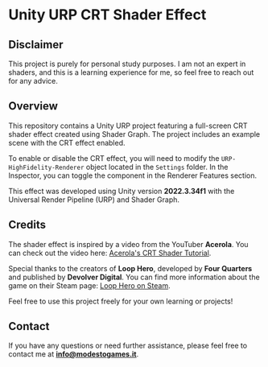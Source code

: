 # Unity URP CRT Shader Effect

## Disclaimer
This project is purely for personal study purposes. I am not an expert in shaders, and this is a learning experience for me, so feel free to reach out for any advice.

## Overview
This repository contains a Unity URP project featuring a full-screen CRT shader effect created using Shader Graph. The project includes an example scene with the CRT effect enabled. 

To enable or disable the CRT effect, you will need to modify the `URP-HighFidelity-Renderer` object located in the `Settings` folder. In the Inspector, you can toggle the component in the Renderer Features section.

This effect was developed using Unity version **2022.3.34f1** with the Universal Render Pipeline (URP) and Shader Graph.


## Credits
The shader effect is inspired by a video from the YouTuber **Acerola**. You can check out the video here: [Acerola's CRT Shader Tutorial](https://www.youtube.com/watch?v=aWdySZ0BtJs).

Special thanks to the creators of **Loop Hero**, developed by **Four Quarters** and published by **Devolver Digital**. You can find more information about the game on their Steam page: [Loop Hero on Steam](https://store.steampowered.com/app/1282730/Loop_Hero/).

Feel free to use this project freely for your own learning or projects!

## Contact
If you have any questions or need further assistance, please feel free to contact me at **info@modestogames.it**.

